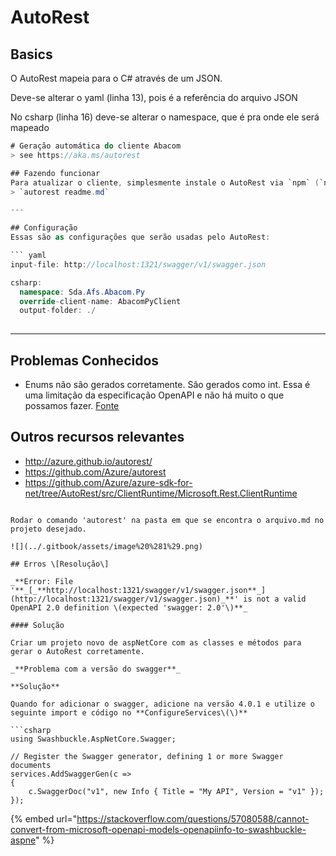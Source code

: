# AutoRest

## Basics

O AutoRest mapeia para o C\# através de um JSON.

Deve-se alterar o yaml \(linha 13\), pois é a referência do arquivo JSON

No csharp \(linha 16\) deve-se alterar o namespace, que é pra onde ele será mapeado

```csharp
# Geração automática do cliente Abacom
> see https://aka.ms/autorest

## Fazendo funcionar
Para atualizar o cliente, simplesmente instale o AutoRest via `npm` (`npm install -g autorest`) e depois execute (no mesmo caminho deste arquivo):
> `autorest readme.md`

---

## Configuração
Essas são as configurações que serão usadas pelo AutoRest:

``` yaml 
input-file: http://localhost:1321/swagger/v1/swagger.json

csharp:
  namespace: Sda.Afs.Abacom.Py
  override-client-name: AbacomPyClient
  output-folder: ./
  
```

---

## Problemas Conhecidos
- Enums não são gerados corretamente. São gerados como int. Essa é uma limitação da especificação OpenAPI e não há muito o que possamos fazer. [Fonte](https://github.com/domaindrivendev/Swashbuckle/issues/1113)

## Outros recursos relevantes
  - http://azure.github.io/autorest/
  - https://github.com/Azure/autorest
  - https://github.com/Azure/azure-sdk-for-net/tree/AutoRest/src/ClientRuntime/Microsoft.Rest.ClientRuntime
```

Rodar o comando 'autorest' na pasta em que se encontra o arquivo.md no projeto desejado.

![](../.gitbook/assets/image%20%281%29.png)

## Erros \[Resolução\]

_**Error: File '**_[_**http://localhost:1321/swagger/v1/swagger.json**_](http://localhost:1321/swagger/v1/swagger.json)_**' is not a valid OpenAPI 2.0 definition \(expected 'swagger: 2.0'\)**_

#### Solução

Criar um projeto novo de aspNetCore com as classes e métodos para gerar o AutoRest corretamente.

_**Problema com a versão do swagger**_

**Solução**

Quando for adicionar o swagger, adicione na versão 4.0.1 e utilize o seguinte import e código no **ConfigureServices\(\)**

```csharp
using Swashbuckle.AspNetCore.Swagger;

// Register the Swagger generator, defining 1 or more Swagger documents
services.AddSwaggerGen(c =>
{
    c.SwaggerDoc("v1", new Info { Title = "My API", Version = "v1" });
});
```

{% embed url="https://stackoverflow.com/questions/57080588/cannot-convert-from-microsoft-openapi-models-openapiinfo-to-swashbuckle-aspne" %}



